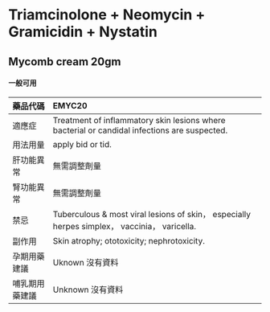 # Triamcinolone + Neomycin + Gramicidin + Nystatin

## Mycomb cream 20gm

#### 一般可用

| 藥品代碼       | EMYC20                                                                                       |
|:---------------|:---------------------------------------------------------------------------------------------|
| 適應症         | Treatment of inflammatory skin lesions where bacterial or candidal infections are suspected. |
| 用法用量       | apply bid or tid.                                                                            |
| 肝功能異常     | 無需調整劑量                                                                                 |
| 腎功能異常     | 無需調整劑量                                                                                 |
| 禁忌           | Tuberculous & most viral lesions of skin， especially herpes simplex， vaccinia， varicella. |
| 副作用         | Skin atrophy; ototoxicity; nephrotoxicity.                                                   |
| 孕期用藥建議   | Uknown 沒有資料                                                                              |
| 哺乳期用藥建議 | Unknown 沒有資料                                                                             |

